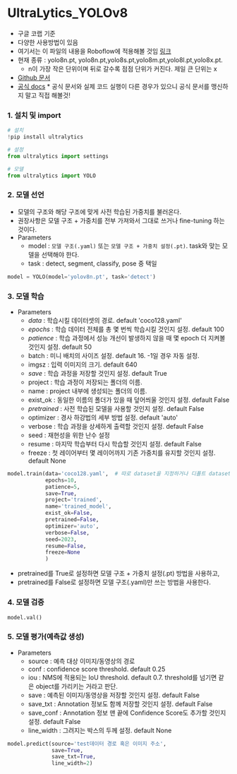 # UltraLytics_YOLOv8

* 구글 코랩 기준
* 다양한 사용방법이 있음
* 여기서는 이 파일의 내용을 Roboflow에 적용해볼 것임 [링크](https://github.com/Woojin-02/Today-I-Learn/blob/main/CNN/Roboflow%20UltraLytics.md)
* 현재 종류 : yolo8n.pt, yolo8n.pt,yolo8s.pt,yolo8m.pt,yolo8l.pt,yolo8x.pt.
     * n이 가장 작은 단위이며 뒤로 갈수록 점점 단위가 커진다. 제일 큰 단위는 x
* [Github 문서](https://github.com/ultralytics)
* [공식 docs](https://docs.ultralytics.com/)
      * 공식 문서와 실제 코드 실행이 다른 경우가 있으니 공식 문서를 맹신하지 말고 직접 해볼것!

### 1. 설치 및 import
```python
# 설치
!pip install ultralytics

# 설정
from ultralytics import settings

# 모델
from ultralytics import YOLO
```

### 2. 모델 선언

* 모델의 구조와 해당 구조에 맞게 사전 학습된 가중치를 불러온다.
* 권장사항은 모델 구조 + 가중치를 전부 가져와서 그대로 쓰거나 fine-tuning 하는 것이다.
* Parameters
    * model : `모델 구조(.yaml)` 또는 `모델 구조 + 가중치 설정(.pt)`. task와 맞는 모델을 선택해야 한다.
    * task : detect, segment, classify, pose 중 택일
```python
model = YOLO(model='yolov8n.pt', task='detect')
```

### 3. 모델 학습

* Parameters
    * *data* : 학습시킬 데이터셋의 경로. default 'coco128.yaml'
    * *epochs* : 학습 데이터 전체를 총 몇 번씩 학습시킬 것인지 설정. default 100
    * *patience* : 학습 과정에서 성능 개선이 발생하지 않을 때 몇 epoch 더 지켜볼 것인지 설정. default 50
    * batch : 미니 배치의 사이즈 설정. default 16. -1일 경우 자동 설정.
    * imgsz : 입력 이미지의 크기. default 640
    * *save* : 학습 과정을 저장할 것인지 설정. default True
    * project : 학습 과정이 저장되는 폴더의 이름.
    * name : project 내부에 생성되는 폴더의 이름.
    * exist_ok : 동일한 이름의 폴더가 있을 때 덮어씌울 것인지 설정. default False
    * *pretrained* : 사전 학습된 모델을 사용할 것인지 설정. default False
    * optimizer : 경사 하강법의 세부 방법 설정. default 'auto'
    * verbose : 학습 과정을 상세하게 출력할 것인지 설정. default False
    * seed : 재현성을 위한 난수 설정
    * resume : 마지막 학습부터 다시 학습할 것인지 설정. default False
    * freeze : 첫 레이어부터 몇 레이어까지 기존 가중치를 유지할 것인지 설정. default None

```python
model.train(data='coco128.yaml',  # 따로 dataset을 지정하거나 디폴트 dataset 사용 가능
            epochs=10,
            patience=5,
            save=True,
            project='trained',
            name='trained_model',
            exist_ok=False,
            pretrained=False,
            optimizer='auto',
            verbose=False,
            seed=2023,
            resume=False,
            freeze=None
            )
```

* pretrained를 True로 설정하면 모델 구조 + 가중치 설정(.pt) 방법을 사용하고,
* pretrained를 False로 설정하면 모델 구조(.yaml)만 쓰는 방법을 사용한다.


### 4. 모델 검증

```python
model.val()
```

### 5. 모델 평가(예측값 생성)
* Parameters
    * source : 예측 대상 이미지/동영상의 경로
    * conf : confidence score threshold. default 0.25
    * iou : NMS에 적용되는 IoU threshold. default 0.7. threshold를 넘기면 같은 object를 가리키는 거라고 판단.
    * save : 예측된 이미지/동영상을 저장할 것인지 설정. default False
    * save_txt : Annotation 정보도 함께 저장할 것인지 설정. default False
    * save_conf : Annotation 정보 맨 끝에 Confidence Score도 추가할 것인지 설정. default False
    * line_width : 그려지는 박스의 두께 설정. default None

```python
model.predict(source='test데이터 경로 혹은 이미지 주소',
              save=True, 
              save_txt=True, 
              line_width=2)
```
